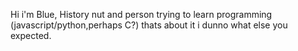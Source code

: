 Hi i'm Blue, History nut and person trying to learn programming (javascript/python,perhaps C?)
thats about it i dunno what else you expected.
